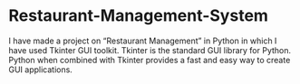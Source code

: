 # Restaurant-Management-System
I have made a project on “Restaurant Management” in Python in which I have used Tkinter GUI toolkit. Tkinter is the standard GUI library for Python. Python when combined with Tkinter provides a fast and easy way to create GUI applications.
